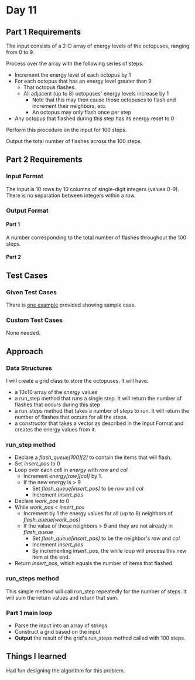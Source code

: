 # Day 11 #

## Part 1 Requirements ##

The input consists of a 2-D array of energy levels of the octopuses, ranging from 0 to 9.

Process over the array with the following series of steps:
- Increment the energy level of each octopus by 1
- For each octopus that has an energy level greater than 9
    - That octopus flashes.
    - All adjacent (up to 8) octopuses' energy levels increase by 1
        - Note that this may then cause those octopuses to flash and increment their neighbors, etc.
        - An octopus may only flash once per step
- Any octopus that flashed during this step has its energy reset to 0

Perform this procedure on the input for 100 steps.

Output the total number of flashes across the 100 steps.

## Part 2 Requirements ##

### Input Format ###

The input is 10 rows by 10 columns of single-digit integers (values 0-9). There is no separation between integers within a row.

### Output Format ###

#### Part 1 ####

A number corresponding to the total number of flashes throughout the 100 steps.

#### Part 2 ####


## Test Cases ##

### Given Test Cases ###

There is [one example](../data/test_cases/day11_test1.txt) provided showing sample case.

### Custom Test Cases ###

None needed.

## Approach ##

### Data Structures ###

I will create a grid class to store the octopuses. It will have:
- a 10x10 array of the *energy* values
- a run_step method that runs a single step. It will return the number of flashes that occurs during this step
- a run_steps method that takes a number of steps to run. It will return the number of flashes that occurs for all the steps.
- a constructor that takes a vector<string> as described in the Input Format and creates the energy values from it.

### run_step method ###

- Declare a *flash_queue[100][2]* to contain the items that will flash.
- Set *insert_pos* to 0
- Loop over each cell in *energy* with *row* and *col*
    - Increment *energy[row][col]* by 1.
    - If the new energy is > 9
        - Set *flash_queue[insert_pos]* to be *row* and *col*
        - Increment *insert_pos*
- Declare *work_pos* to 0
- While *work_pos* < *insert_pos* 
    - Increment by 1 the energy values for all (up to 8) neighbors of *flash_queue[work_pos]*
    - If the value of those neighbors > 9 and they are not already in *flash_queue*
        - Set *flash_queue[insert_pos]* to be the neighbor's *row* and *col*
        - Increment *insert_pos*
        - By incrementing insert_pos, the while loop will process this new item at the end.
- Return *insert_pos*, which equals the number of items that flashed.

### run_steps method ###

This simple method will call run_step repeatedly for the number of steps. It will sum the return values and return that sum.

### Part 1 main loop ###

- Parse the input into an array of strings
- Construct a grid based on the input
- **Output** the result of the grid's run_steps method called with 100 steps.

## Things I learned ##

Had fun designing the algorithm for this problem.
